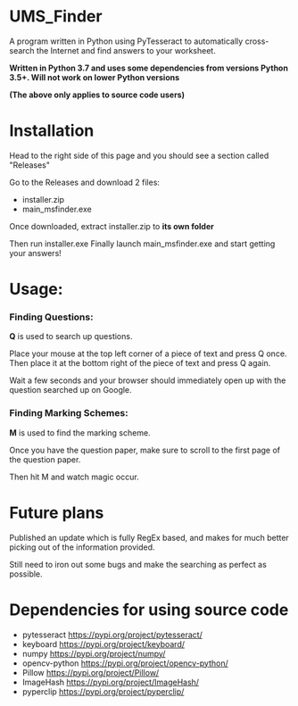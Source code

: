 # UMS_Finder
A program written in Python using PyTesseract to automatically cross-search the Internet and find answers to your worksheet.

**Written in Python 3.7 and uses some dependencies from versions Python 3.5+. 
Will not work on lower Python versions**
  
**(The above only applies to source code users)**

<h1>Installation</h1>

Head to the right side of this page and you should see a section called "Releases"

Go to the Releases and download 2 files:
* installer.zip
* main_msfinder.exe

Once downloaded, extract installer.zip to **its own folder**

Then run installer.exe
Finally launch main_msfinder.exe and start getting your answers!

<h1>Usage:</h1>

<h3>Finding Questions:</h3>

**Q** is used to search up questions.

Place your mouse at the top left corner of a piece of text and press Q once. Then place it at the bottom right of the piece of text and press Q again.

Wait a few seconds and your browser should immediately open up with the question searched up on Google.

<h3>Finding Marking Schemes:</h3>

**M** is used to find the marking scheme.

Once you have the question paper, make sure to scroll to the first page of the question paper.

Then hit M and watch magic occur.

<h1>Future plans</h1>

Published an update which is fully RegEx based, and makes for much better picking out of the information provided.

Still need to iron out some bugs and make the searching as perfect as possible.

<h1>Dependencies for using source code</h1>

* pytesseract https://pypi.org/project/pytesseract/
* keyboard https://pypi.org/project/keyboard/
* numpy https://pypi.org/project/numpy/
* opencv-python https://pypi.org/project/opencv-python/
* Pillow https://pypi.org/project/Pillow/
* ImageHash https://pypi.org/project/ImageHash/
* pyperclip https://pypi.org/project/pyperclip/
